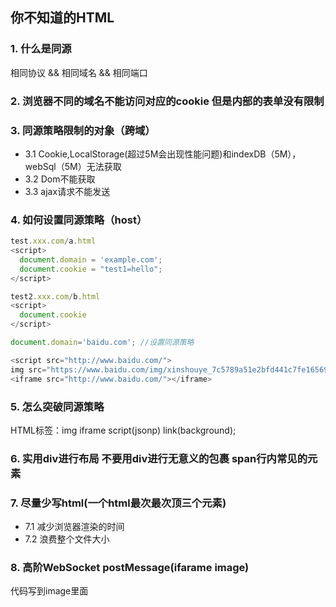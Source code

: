 ## 你不知道的HTML

### 1. 什么是同源

相同协议 && 相同域名 && 相同端口

### 2. 浏览器不同的域名不能访问对应的cookie 但是内部的表单没有限制

### 3. 同源策略限制的对象（跨域）

* 3.1 Cookie,LocalStorage(超过5M会出现性能问题)和indexDB（5M），webSql（5M）无法获取
* 3.2 Dom不能获取
* 3.3 ajax请求不能发送

### 4. 如何设置同源策略（host）

```javascript
test.xxx.com/a.html
<script>
  document.domain = 'example.com';
  document.cookie = "test1=hello";
</script>

test2.xxx.com/b.html
<script>
  document.cookie
</script>

document.domain='baidu.com'; //设置同源策略

<script src="http://www.baidu.com/">
img src="https://www.baidu.com/img/xinshouye_7c5789a51e2bfd441c7fe165691b31a1.png"/> //测试网速
<iframe src="http://www.baidu.com/"></iframe>
```

### 5. 怎么突破同源策略

HTML标签：img iframe script(jsonp) link(background);

### 6. 实用div进行布局 不要用div进行无意义的包裹 span行内常见的元素

### 7. 尽量少写html(一个html最次最次顶三个元素)

* 7.1 减少浏览器渲染的时间
* 7.2 浪费整个文件大小

### 8. 高阶WebSocket postMessage(ifarame image)

代码写到image里面
